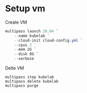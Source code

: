 # Setup vm

Create VM

```powershell
multipass launch 20.04 `
    --name kubelab `
    --cloud-init cloud-config.yml `
    --cpus 2 `
    --mem 2G `
    --disk 8G `
    --verbose
```

Delte VM

```
multipass stop kubelab
multipass delete kubelab
multipass purge
```